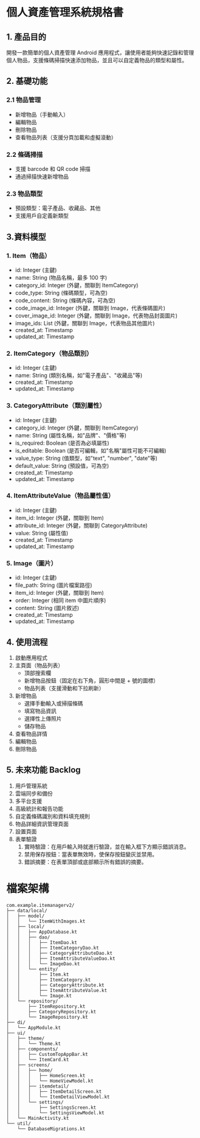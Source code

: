 
# 個人資產管理系統規格書

## 1. 產品目的

開發一款簡單的個人資產管理 Android 應用程式，讓使用者能夠快速記錄和管理個人物品，支援條碼掃描快速添加物品，並且可以自定義物品的類型和屬性。

## 2. 基礎功能

### 2.1 物品管理
- 新增物品（手動輸入）
- 編輯物品
- 刪除物品
- 查看物品列表（支援分頁加載和虛擬滾動）

### 2.2 條碼掃描
- 支援 barcode 和 QR code 掃描
- 通過掃描快速新增物品

### 2.3 物品類型
- 預設類型：電子產品、收藏品、其他
- 支援用戶自定義新類型

## 3.資料模型

### 1. Item（物品）
- id: Integer (主鍵)
- name: String (物品名稱，最多 100 字)
- category_id: Integer (外鍵，關聯到 ItemCategory)
- code_type: String (條碼類型，可為空)
- code_content: String (條碼內容，可為空)
- code_image_id: Integer (外鍵，關聯到 Image，代表條碼圖片)
- cover_image_id: Integer (外鍵，關聯到 Image，代表物品封面圖片)
- image_ids: List<Integer> (外鍵，關聯到 Image，代表物品其他圖片)
- created_at: Timestamp
- updated_at: Timestamp

### 2. ItemCategory（物品類別）
- id: Integer (主鍵)
- name: String (類別名稱，如"電子產品"、"收藏品"等)
- created_at: Timestamp
- updated_at: Timestamp

### 3. CategoryAttribute（類別屬性）
- id: Integer (主鍵)
- category_id: Integer (外鍵，關聯到 ItemCategory)
- name: String (屬性名稱，如"品牌"、"價格"等)
- is_required: Boolean (是否為必填屬性)
- is_editable: Boolean (是否可編輯，如"名稱"屬性可能不可編輯)
- value_type: String (值類型，如"text", "number", "date"等)
- default_value: String (預設值，可為空)
- created_at: Timestamp
- updated_at: Timestamp

### 4. ItemAttributeValue（物品屬性值）
- id: Integer (主鍵)
- item_id: Integer (外鍵，關聯到 Item)
- attribute_id: Integer (外鍵，關聯到 CategoryAttribute)
- value: String (屬性值)
- created_at: Timestamp
- updated_at: Timestamp

### 5. Image（圖片）
- id: Integer (主鍵)
- file_path: String (圖片檔案路徑)
- item_id: Integer (外鍵，關聯到 Item)
- order: Integer (相同 item 中圖片順序)
- content: String (圖片敘述)
- created_at: Timestamp
- updated_at: Timestamp

## 4. 使用流程

1. 啟動應用程式
2. 主頁面（物品列表）
   - 頂部搜索欄
   - 新增物品按鈕（固定在右下角，圓形中間是 + 號的圖標）
   - 物品列表（支援滑動和下拉刷新）
3. 新增物品
   - 選擇手動輸入或掃描條碼
   - 填寫物品資訊
   - 選擇性上傳照片
   - 儲存物品
4. 查看物品詳情
5. 編輯物品
6. 刪除物品

## 5. 未來功能 Backlog

1. 用戶管理系統
2. 雲端同步和備份
3. 多平台支援
4. 高級統計和報告功能
5. 自定義條碼識別和資料填充規則
6. 物品詳細資訊管理頁面
7. 設置頁面
8. 表單驗證
   1. 實時驗證：在用戶輸入時就進行驗證，並在輸入框下方顯示錯誤消息。 
   2. 禁用保存按鈕：當表單無效時，使保存按鈕變灰並禁用。 
   3. 錯誤摘要：在表單頂部或底部顯示所有錯誤的摘要。


# 檔案架構
```
com.example.itemanagerv2/
├── data/local/
│   ├── model/
│   │   └── ItemWithImages.kt
│   ├── local/
│   │   ├── AppDatabase.kt
│   │   ├── dao/
│   │   │   ├── ItemDao.kt
│   │   │   ├── ItemCategoryDao.kt
│   │   │   ├── CategoryAttributeDao.kt
│   │   │   ├── ItemAttributeValueDao.kt
│   │   │   └── ImageDao.kt
│   │   └── entity/
│   │       ├── Item.kt
│   │       ├── ItemCategory.kt
│   │       ├── CategoryAttribute.kt
│   │       ├── ItemAttributeValue.kt
│   │       └── Image.kt
│   └── repository/
│       ├── ItemRepository.kt
│       ├── CategoryRepository.kt
│       └── ImageRepository.kt
├── di/
│   └── AppModule.kt
├── ui/
│   ├── theme/
│   │   └── Theme.kt
│   ├── components/
│   │   ├── CustomTopAppBar.kt
│   │   └── ItemCard.kt
│   ├── screens/
│   │   ├── home/
│   │   │   ├── HomeScreen.kt
│   │   │   └── HomeViewModel.kt
│   │   ├── itemdetail/
│   │   │   ├── ItemDetailScreen.kt
│   │   │   └── ItemDetailViewModel.kt
│   │   └── settings/
│   │       ├── SettingsScreen.kt
│   │       └── SettingsViewModel.kt
│   └── MainActivity.kt
└── util/
    └── DatabaseMigrations.kt
```